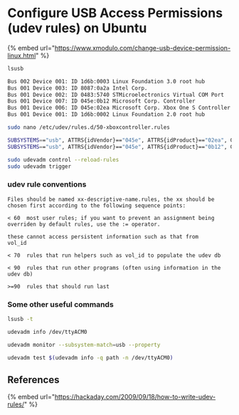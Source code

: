 # Configure USB Access Permissions (udev rules) on Ubuntu

{% embed url="https://www.xmodulo.com/change-usb-device-permission-linux.html" %}

```bash
lsusb
```

```bash
Bus 002 Device 001: ID 1d6b:0003 Linux Foundation 3.0 root hub
Bus 001 Device 003: ID 8087:0a2a Intel Corp. 
Bus 001 Device 002: ID 0483:5740 STMicroelectronics Virtual COM Port
Bus 001 Device 007: ID 045e:0b12 Microsoft Corp. Controller
Bus 001 Device 006: ID 045e:02ea Microsoft Corp. Xbox One S Controller
Bus 001 Device 001: ID 1d6b:0002 Linux Foundation 2.0 root hub
```

```bash
sudo nano /etc/udev/rules.d/50-xboxcontroller.rules
```

```bash
SUBSYSTEMS=="usb", ATTRS{idVendor}=="045e", ATTRS{idProduct}=="02ea", GROUP="users", MODE="0666"
SUBSYSTEMS=="usb", ATTRS{idVendor}=="045e", ATTRS{idProduct}=="0b12", GROUP="users", MODE="0666"
```

```bash
sudo udevadm control --reload-rules
sudo udevadm trigger
```



### udev rule conventions

```
Files should be named xx-descriptive-name.rules, the xx should be
chosen first according to the following sequence points:

< 60  most user rules; if you want to prevent an assignment being
overriden by default rules, use the := operator.

these cannot access persistent information such as that from
vol_id

< 70  rules that run helpers such as vol_id to populate the udev db

< 90  rules that run other programs (often using information in the
udev db)

>=90  rules that should run last
```



### Some other useful commands

```bash
lsusb -t
```



```bash
udevadm info /dev/ttyACM0

udevadm monitor --subsystem-match=usb --property

udevadm test $(udevadm info -q path -n /dev/ttyACM0)
```



## References

{% embed url="https://hackaday.com/2009/09/18/how-to-write-udev-rules/" %}

